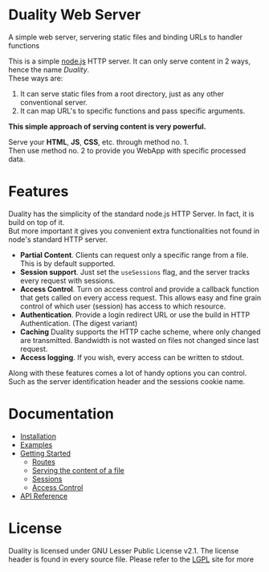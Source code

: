 Duality Web Server
=======

A simple web server, servering static files and binding URLs to handler functions

This is a simple [node.js](www.nodejs.org) HTTP server. It can only serve content in 2 ways, hence the name *Duality*.  
These ways are:

1. It can serve static files from a root directory, just as any other conventional server.
2. It can map URL's to specific functions and pass specific arguments.

**This simple approach of serving content is very powerful.**

Serve your **HTML**, **JS**, **CSS**, etc. through method no. 1.  
Then use method no. 2 to provide you WebApp with specific processed data.

Features
========

Duality has the simplicity of the standard node.js HTTP Server. In fact, it is build on top of it.  
But more important it gives you convenient extra functionalities not found in node's standard HTTP server.

* **Partial Content**. Clients can request only a specific range from a file. This is by default supported.
* **Session support**. Just set the `useSessions` flag, and the server tracks every request with sessions.
* **Access Control**. Turn on access control and provide a callback function that gets called on every access request. This allows easy and fine grain control of which user (session) has access to which resource.
* **Authentication**. Provide a login redirect URL or use the build in HTTP Authentication. (The digest variant)
* **Caching** Duality supports the HTTP cache scheme, where only changed are transmitted. Bandwidth is not wasted on files not changed since last request.
* **Access logging**. If you wish, every access can be written to stdout.

Along with these features comes a lot of handy options you can control. Such as the server identification header and the sessions cookie name.

Documentation
========
* [Installation](http://github.com/stoffera/duality/wiki/installation)
* [Examples](http://github.com/stoffera/duality/wiki/examples)
* [Getting Started](http://github.com/stoffera/duality/wiki/getting-started)
    * [Routes](http://github.com/stoffera/duality/wiki/routes)
    * [Serving the content of a file](http://github.com/stoffera/duality/wiki/serving-a-file)
    * [Sessions](http://github.com/stoffera/duality/wiki/sessions)
    * [Access Control](http://github.com/stoffera/duality/wiki/access-control)
* [API Reference](http://github.com/stoffera/duality/wiki/api-reference)

License
=======
Duality is licensed under GNU Lesser Public License v2.1. The license header is found in every source file.
Please refer to the [LGPL](http://www.gnu.org/licenses/lgpl-2.1.html) site for more
